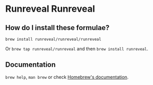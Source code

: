 # Runreveal Runreveal

## How do I install these formulae?

`brew install runreveal/runreveal/runreveal`

Or `brew tap runreveal/runreveal` and then `brew install runreveal`.

## Documentation

`brew help`, `man brew` or check [Homebrew's documentation](https://docs.brew.sh).
